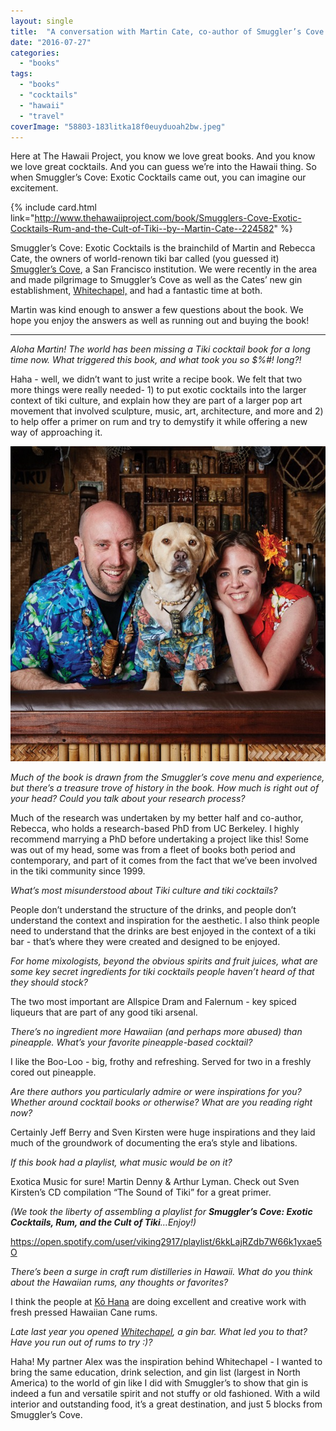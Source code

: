 ```yaml
---
layout: single
title:  "A conversation with Martin Cate, co-author of Smuggler’s Cove: Exotic Cocktails, Rum, and the Cult…"
date: "2016-07-27"
categories: 
  - "books"
tags: 
  - "books"
  - "cocktails"
  - "hawaii"
  - "travel"
coverImage: "58803-183litka18f0euyduoah2bw.jpeg"
---
```


Here at The Hawaii Project, you know we love great books. And you know we love great cocktails. And you can guess we’re into the Hawaii thing. So when Smuggler’s Cove: Exotic Cocktails came out, you can imagine our excitement.

{% include card.html link="http://www.thehawaiiproject.com/book/Smugglers-Cove-Exotic-Cocktails-Rum-and-the-Cult-of-Tiki--by--Martin-Cate--224582" %}

Smuggler’s Cove: Exotic Cocktails is the brainchild of Martin and Rebecca Cate, the owners of world-renown tiki bar called (you guessed it) [Smuggler’s Cove](http://www.smugglerscovesf.com), a San Francisco institution. We were recently in the area and made pilgrimage to Smuggler’s Cove as well as the Cates’ new gin establishment, [Whitechapel,](http://www.whitechapelsf.com) and had a fantastic time at both.

Martin was kind enough to answer a few questions about the book. We hope you enjoy the answers as well as running out and buying the book!

* * *

_Aloha Martin! The world has been missing a Tiki cocktail book for a long time now. What triggered this book, and what took you so $%#! long?!_

Haha - well, we didn’t want to just write a recipe book. We felt that two more things were really needed- 1) to put exotic cocktails into the larger context of tiki culture, and explain how they are part of a larger pop art movement that involved sculpture, music, art, architecture, and more and 2) to help offer a primer on rum and try to demystify it while offering a new way of approaching it.

![](/assets/images/58803-183litka18f0euyduoah2bw.jpeg)

_Much of the book is drawn from the Smuggler’s cove menu and experience, but there’s a treasure trove of history in the book. How much is right out of your head? Could you talk about your research process?_

Much of the research was undertaken by my better half and co-author, Rebecca, who holds a research-based PhD from UC Berkeley. I highly recommend marrying a PhD before undertaking a project like this! Some was out of my head, some was from a fleet of books both period and contemporary, and part of it comes from the fact that we’ve been involved in the tiki community since 1999.

_What’s most misunderstood about Tiki culture and tiki cocktails?_

People don’t understand the structure of the drinks, and people don’t understand the context and inspiration for the aesthetic. I also think people need to understand that the drinks are best enjoyed in the context of a tiki bar - that’s where they were created and designed to be enjoyed.

_For home mixologists, beyond the obvious spirits and fruit juices, what are some key secret ingredients for tiki cocktails people haven’t heard of that they should stock?_

The two most important are Allspice Dram and Falernum - key spiced liqueurs that are part of any good tiki arsenal.

_There’s no ingredient more Hawaiian (and perhaps more abused) than pineapple. What’s your favorite pineapple-based cocktail?_

I like the Boo-Loo - big, frothy and refreshing. Served for two in a freshly cored out pineapple.

_Are there authors you particularly admire or were inspirations for you? Whether around cocktail books or otherwise? What are you reading right now?_

Certainly Jeff Berry and Sven Kirsten were huge inspirations and they laid much of the groundwork of documenting the era’s style and libations.

_If this book had a playlist, what music would be on it?_

Exotica Music for sure! Martin Denny & Arthur Lyman. Check out Sven Kirsten’s CD compilation “The Sound of Tiki” for a great primer.

_(We took the liberty of assembling a playlist for_ **_Smuggler’s Cove: Exotic Cocktails, Rum, and the Cult of Tiki_**_…Enjoy!)_

https://open.spotify.com/user/viking2917/playlist/6kkLajRZdb7W66k1yxae5O

_There’s been a surge in craft rum distilleries in Hawaii. What do you think about the Hawaiian rums, any thoughts or favorites?_

I think the people at [Kō Hana](http://www.kohanarum.com/home/) are doing excellent and creative work with fresh pressed Hawaiian Cane rums.

_Late last year you opened_ [_Whitechapel_](http://whitechapelsf.com/)_, a gin bar. What led you to that? Have you run out of rums to try :)?_

Haha! My partner Alex was the inspiration behind Whitechapel - I wanted to bring the same education, drink selection, and gin list (largest in North America) to the world of gin like I did with Smuggler’s to show that gin is indeed a fun and versatile spirit and not stuffy or old fashioned. With a wild interior and outstanding food, it’s a great destination, and just 5 blocks from Smuggler’s Cove.
